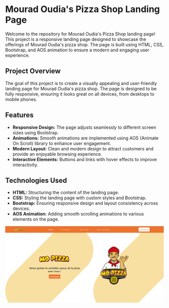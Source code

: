 # Mourad Oudia's Pizza Shop Landing Page

Welcome to the repository for Mourad Oudia's Pizza Shop landing page! This project is a responsive landing page designed to showcase the offerings of Mourad Oudia's pizza shop. The page is built using HTML, CSS, Bootstrap, and AOS animation to ensure a modern and engaging user experience.


## Project Overview

The goal of this project is to create a visually appealing and user-friendly landing page for Mourad Oudia's pizza shop. The page is designed to be fully responsive, ensuring it looks great on all devices, from desktops to mobile phones.

## Features

- **Responsive Design:** The page adjusts seamlessly to different screen sizes using Bootstrap.
- **Animations:** Smooth animations are implemented using AOS (Animate On Scroll) library to enhance user engagement.
- **Modern Layout:** Clean and modern design to attract customers and provide an enjoyable browsing experience.
- **Interactive Elements:** Buttons and links with hover effects to improve interactivity.

## Technologies Used

- **HTML:** Structuring the content of the landing page.
- **CSS:** Styling the landing page with custom styles and Bootstrap.
- **Bootstrap:** Ensuring responsive design and layout consistency across devices.
- **AOS Animation:** Adding smooth scrolling animations to various elements on the page.

![Landing Page Screenshot](website_preview.png)

